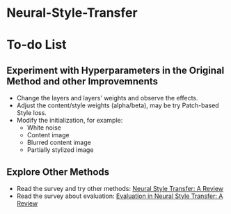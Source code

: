 # Neural-Style-Transfer
# To-do List

## Experiment with Hyperparameters in the Original Method and other Improvemnents
- Change the layers and layers' weights and observe the effects.
- Adjust the content/style weights (alpha/beta), may be try Patch-based Style loss.
- Modify the initialization, for example:
    - White noise
    - Content image
    - Blurred content image
    - Partially stylized image

## Explore Other Methods
- Read the survey and try other methods: [Neural Style Transfer: A Review](https://arxiv.org/pdf/1705.04058)
- Read the survey about evaluation: [Evaluation in Neural Style Transfer: A Review](https://arxiv.org/pdf/2401.17109)